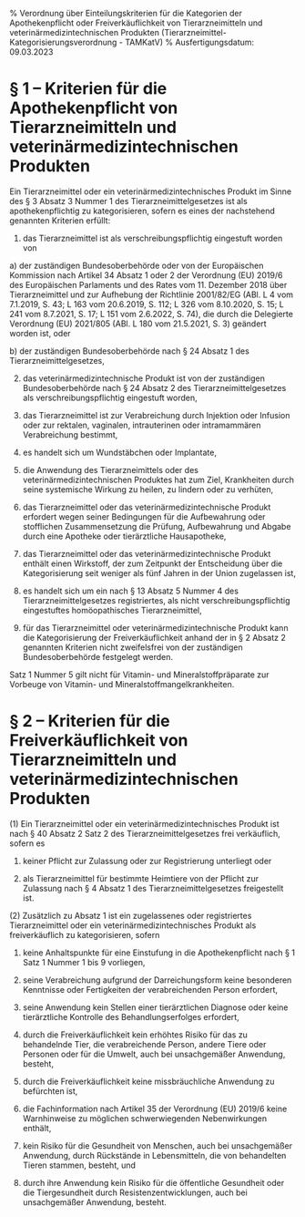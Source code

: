 % Verordnung über Einteilungskriterien für die Kategorien der Apothekenpflicht oder Freiverkäuflichkeit von Tierarzneimitteln und veterinärmedizintechnischen Produkten  (Tierarzneimittel-Kategorisierungsverordnung - TAMKatV)
% Ausfertigungsdatum: 09.03.2023
 
# § 1 – Kriterien für die Apothekenpflicht von Tierarzneimitteln und veterinärmedizintechnischen Produkten

Ein Tierarzneimittel oder ein veterinärmedizintechnisches Produkt im Sinne des § 3 Absatz 3 Nummer 1 des Tierarzneimittelgesetzes ist als apothekenpflichtig zu kategorisieren, sofern es eines der nachstehend genannten Kriterien erfüllt:

1. das Tierarzneimittel ist als verschreibungspflichtig eingestuft worden von

a) der zuständigen Bundesoberbehörde oder von der Europäischen Kommission nach Artikel 34 Absatz 1 oder 2 der Verordnung (EU) 2019/6 des Europäischen Parlaments und des Rates vom 11. Dezember 2018 über Tierarzneimittel und zur Aufhebung der Richtlinie 2001/82/EG (ABl. L 4 vom 7.1.2019, S. 43; L 163 vom 20.6.2019, S. 112; L 326 vom 8.10.2020, S. 15; L 241 vom 8.7.2021, S. 17; L 151 vom 2.6.2022, S. 74), die durch die Delegierte Verordnung (EU) 2021/805 (ABl. L 180 vom 21.5.2021, S. 3) geändert worden ist, oder

b) der zuständigen Bundesoberbehörde nach § 24 Absatz 1 des Tierarzneimittelgesetzes,

2. das veterinärmedizintechnische Produkt ist von der zuständigen Bundesoberbehörde nach § 24 Absatz 2 des Tierarzneimittelgesetzes als verschreibungspflichtig eingestuft worden,

3. das Tierarzneimittel ist zur Verabreichung durch Injektion oder Infusion oder zur rektalen, vaginalen, intrauterinen oder intramammären Verabreichung bestimmt,

4. es handelt sich um Wundstäbchen oder Implantate,

5. die Anwendung des Tierarzneimittels oder des veterinärmedizintechnischen Produktes hat zum Ziel, Krankheiten durch seine systemische Wirkung zu heilen, zu lindern oder zu verhüten,

6. das Tierarzneimittel oder das veterinärmedizintechnische Produkt erfordert wegen seiner Bedingungen für die Aufbewahrung oder stofflichen Zusammensetzung die Prüfung, Aufbewahrung und Abgabe durch eine Apotheke oder tierärztliche Hausapotheke,

7. das Tierarzneimittel oder das veterinärmedizintechnische Produkt enthält einen Wirkstoff, der zum Zeitpunkt der Entscheidung über die Kategorisierung seit weniger als fünf Jahren in der Union zugelassen ist,

8. es handelt sich um ein nach § 13 Absatz 5 Nummer 4 des Tierarzneimittelgesetzes registriertes, als nicht verschreibungspflichtig eingestuftes homöopathisches Tierarzneimittel,

9. für das Tierarzneimittel oder veterinärmedizintechnische Produkt kann die Kategorisierung der Freiverkäuflichkeit anhand der in § 2 Absatz 2 genannten Kriterien nicht zweifelsfrei von der zuständigen Bundesoberbehörde festgelegt werden.

Satz 1 Nummer 5 gilt nicht für Vitamin- und Mineralstoffpräparate zur Vorbeuge von Vitamin- und Mineralstoffmangelkrankheiten.

# § 2 – Kriterien für die Freiverkäuflichkeit von Tierarzneimitteln und veterinärmedizintechnischen Produkten

(1) Ein Tierarzneimittel oder ein veterinärmedizintechnisches Produkt ist nach § 40 Absatz 2 Satz 2 des Tierarzneimittelgesetzes frei verkäuflich, sofern es

1. keiner Pflicht zur Zulassung oder zur Registrierung unterliegt oder

2. als Tierarzneimittel für bestimmte Heimtiere von der Pflicht zur Zulassung nach § 4 Absatz 1 des Tierarzneimittelgesetzes freigestellt ist.

(2) Zusätzlich zu Absatz 1 ist ein zugelassenes oder registriertes Tierarzneimittel oder ein veterinärmedizintechnisches Produkt als freiverkäuflich zu kategorisieren, sofern

1. keine Anhaltspunkte für eine Einstufung in die Apothekenpflicht nach § 1 Satz 1 Nummer 1 bis 9 vorliegen,

2. seine Verabreichung aufgrund der Darreichungsform keine besonderen Kenntnisse oder Fertigkeiten der verabreichenden Person erfordert,

3. seine Anwendung kein Stellen einer tierärztlichen Diagnose oder keine tierärztliche Kontrolle des Behandlungserfolges erfordert,

4. durch die Freiverkäuflichkeit kein erhöhtes Risiko für das zu behandelnde Tier, die verabreichende Person, andere Tiere oder Personen oder für die Umwelt, auch bei unsachgemäßer Anwendung, besteht,

5. durch die Freiverkäuflichkeit keine missbräuchliche Anwendung zu befürchten ist,

6. die Fachinformation nach Artikel 35 der Verordnung (EU) 2019/6 keine Warnhinweise zu möglichen schwerwiegenden Nebenwirkungen enthält,

7. kein Risiko für die Gesundheit von Menschen, auch bei unsachgemäßer Anwendung, durch Rückstände in Lebensmitteln, die von behandelten Tieren stammen, besteht, und

8. durch ihre Anwendung kein Risiko für die öffentliche Gesundheit oder die Tiergesundheit durch Resistenzentwicklungen, auch bei unsachgemäßer Anwendung, besteht.
